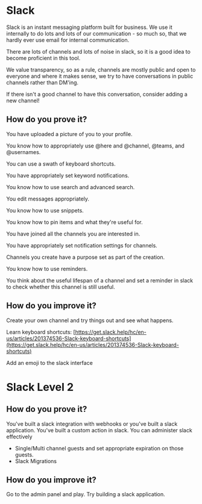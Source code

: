 # Slack

Slack is an instant messaging platform built for business.  We use it internally to do lots and lots of our communication - so much so, that we hardly ever use email for internal communication.  

There are lots of channels and lots of noise in slack, so it is a good idea to become proficient in this tool. 

We value transparency, so as a rule, channels are mostly public and open to everyone and where it makes sense, we try to have conversations in public channels rather than DM'ing.

If there isn't a good channel to have this conversation, consider adding a new channel!

## How do you prove it?

You have uploaded a picture of you to your profile.

You know how to appropriately use @here and @channel, @teams, and @usernames.

You can use a swath of keyboard shortcuts.

You have appropriately set keyword notifications.

You know how to use search and advanced search.

You edit messages appropriately.

You know how to use snippets.

You know how to pin items and what they're useful for.

You have joined all the channels you are interested in.

You have appropriately set notification settings for channels.

Channels you create have a purpose set as part of the creation.

You know how to use reminders.

You think about the useful lifespan of a channel and set a reminder in slack to check whether this channel is still useful.

## How do you improve it?

Create your own channel and try things out and see what happens.

Learn keyboard shortcuts: [https://get.slack.help/hc/en-us/articles/201374536-Slack-keyboard-shortcuts](https://get.slack.help/hc/en-us/articles/201374536-Slack-keyboard-shortcuts)

Add an emoji to the slack interface

# Slack Level 2

## How do you prove it?
You've built a slack integration with webhooks or you've built a slack application.
You've built a custom action in slack.
You can administer slack effectively 
- Single/Multi channel guests and set appropriate expiration on those guests.
- Slack Migrations

## How do you improve it?

Go to the admin panel and play.
Try building a slack application.


